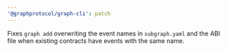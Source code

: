 ```yaml
---
'@graphprotocol/graph-cli': patch
---
```


Fixes `graph add` overwriting the event names in `subgraph.yaml` and the ABI file when existing
contracts have events with the same name.
